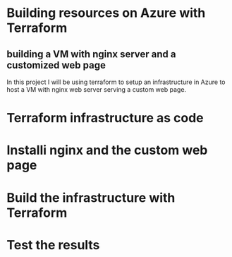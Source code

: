 # Building resources on Azure with Terraform
## building a VM with nginx server and a customized web page

In this project I will be using terraform to setup an infrastructure in Azure to host a VM with nginx web server serving a custom web page.


# Terraform infrastructure as code



# Installi nginx and the custom web page

# Build the infrastructure with Terraform 

# Test the results